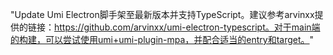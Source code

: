 "Update Umi Electron脚手架至最新版本并支持TypeScript。建议参考arvinxx提供的链接：https://github.com/arvinxx/umi-electron-typescript。对于main端的构建，可以尝试使用umi+umi-plugin-mpa，并配合适当的entry和target。"
